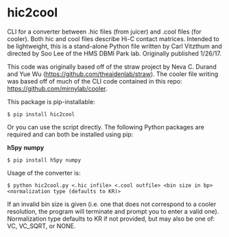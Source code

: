 # hic2cool #

CLI for a converter between .hic files (from juicer) and .cool files (for cooler).  Both hic and cool files describe Hi-C contact matrices. Intended to be lightweight, this is a stand-alone Python file written by Carl Vitzthum and directed by Soo Lee of the HMS DBMI Park lab.
Originally published 1/26/17.

This code was originally based off of the straw project by Neva C. Durand and Yue Wu (https://github.com/theaidenlab/straw). The cooler file writing was based off of much of the CLI code contained in this repo: https://github.com/mirnylab/cooler.

This package is pip-installable:
```
$ pip install hic2cool
```

Or you can use the script directly. The following Python packages are required and can both be installed using pip:

**h5py**
**numpy**
```
$ pip install h5py numpy
```

Usage of the converter is:
```
$ python hic2cool.py <.hic infile> <.cool outfile> <bin size in bp> <normalization type (defaults to KR)>
```
If an invalid bin size is given (i.e. one that does not correspond to a cooler resolution, the program will terminate and prompt you to enter a valid one). Normalization type defaults to KR if not provided, but may also be one of: VC, VC_SQRT, or NONE.
